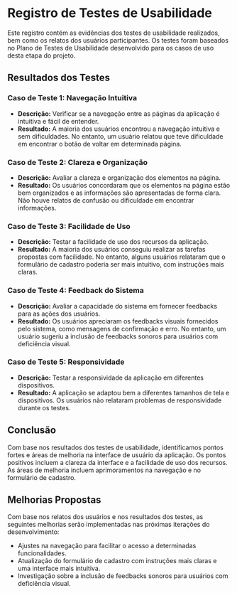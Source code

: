 # Registro de Testes de Usabilidade

Este registro contém as evidências dos testes de usabilidade realizados, bem como os relatos dos usuários participantes. Os testes foram baseados no Plano de Testes de Usabilidade desenvolvido para os casos de uso desta etapa do projeto.

## Resultados dos Testes

### Caso de Teste 1: Navegação Intuitiva
- **Descrição:** Verificar se a navegação entre as páginas da aplicação é intuitiva e fácil de entender.
- **Resultado:** A maioria dos usuários encontrou a navegação intuitiva e sem dificuldades. No entanto, um usuário relatou que teve dificuldade em encontrar o botão de voltar em determinada página.

### Caso de Teste 2: Clareza e Organização
- **Descrição:** Avaliar a clareza e organização dos elementos na página.
- **Resultado:** Os usuários concordaram que os elementos na página estão bem organizados e as informações são apresentadas de forma clara. Não houve relatos de confusão ou dificuldade em encontrar informações.

### Caso de Teste 3: Facilidade de Uso
- **Descrição:** Testar a facilidade de uso dos recursos da aplicação.
- **Resultado:** A maioria dos usuários conseguiu realizar as tarefas propostas com facilidade. No entanto, alguns usuários relataram que o formulário de cadastro poderia ser mais intuitivo, com instruções mais claras.

### Caso de Teste 4: Feedback do Sistema
- **Descrição:** Avaliar a capacidade do sistema em fornecer feedbacks para as ações dos usuários.
- **Resultado:** Os usuários apreciaram os feedbacks visuais fornecidos pelo sistema, como mensagens de confirmação e erro. No entanto, um usuário sugeriu a inclusão de feedbacks sonoros para usuários com deficiência visual.

### Caso de Teste 5: Responsividade
- **Descrição:** Testar a responsividade da aplicação em diferentes dispositivos.
- **Resultado:** A aplicação se adaptou bem a diferentes tamanhos de tela e dispositivos. Os usuários não relataram problemas de responsividade durante os testes.

## Conclusão
Com base nos resultados dos testes de usabilidade, identificamos pontos fortes e áreas de melhoria na interface de usuário da aplicação. Os pontos positivos incluem a clareza da interface e a facilidade de uso dos recursos. As áreas de melhoria incluem aprimoramentos na navegação e no formulário de cadastro.

## Melhorias Propostas
Com base nos relatos dos usuários e nos resultados dos testes, as seguintes melhorias serão implementadas nas próximas iterações do desenvolvimento:
- Ajustes na navegação para facilitar o acesso a determinadas funcionalidades.
- Atualização do formulário de cadastro com instruções mais claras e uma interface mais intuitiva.
- Investigação sobre a inclusão de feedbacks sonoros para usuários com deficiência visual.

